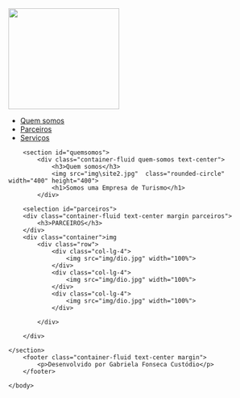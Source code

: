 <!DOCTYPE html>
<html lang="pt-br">
	<head>
		<title>Minha página</title>
		<meta charset="utf-8">
		<link rel="stylesheet" type="text/css" href="bootstrap/css/bootstrap.min.css">
		<link rel="stylesheet" type="text/css" href="css/style.css">
	</head>
	<body>
		<nav class="navbar navbar-expand-lg navebar-light margin">
			<a class="navbar-brand" href="a">
				<img src="img\global_labs.jpg" width="220" height="200">
			</a>
			<div class="collapse navbar-collapse">
				<ul class="navbar-nav">
					<li class="nav-item">
						<a class="nav-link" href="quemsomos">Quem somos</a>
					</li>
					<li class="nav-item">
						<a class="nav-link" href="#">Parceiros</a>
					</li>
					<li class="nav-item">
						<a class="nav-link" href="#">Serviços</a>
					</li>
				</ul>
			</div>
		</nav>

		<section id="quemsomos">
			<div class="container-fluid quem-somos text-center">
				<h3>Quem somos</h3>
				<img src="img\site2.jpg"  class="rounded-circle" width="400" height="400">
				<h1>Somos uma Empresa de Turismo</h1>
			</div>
			
		<selection id="parceiros">
		<div class="container-fluid text-center margin parceiros">
			<h3>PARCEIROS</h3>
		</div>
		<div class="container">img
			<div class="row">
				<div class="col-lg-4">
					<img src="img/dio.jpg" width="100%">
				</div>
				<div class="col-lg-4">
					<img src="img/dio.jpg" width="100%">
				</div>
				<div class="col-lg-4">
					<img src="img/dio.jpg" width="100%">
				</div>
				
			</div>
			
		</div>

	</section>
		<footer class="container-fluid text-center margin">
			<p>Desenvolvido por Gabriela Fonseca Custódio</p>
		</footer>

	</body>
			
</html>
